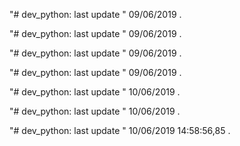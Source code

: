 "# dev_python: last update " 09/06/2019 . 
 
"# dev_python: last update " 09/06/2019 . 
 
"# dev_python: last update " 09/06/2019 . 
 
"# dev_python: last update " 09/06/2019 . 
 
"# dev_python: last update " 10/06/2019 . 
 
"# dev_python: last update " 10/06/2019 . 
 
"# dev_python: last update " 10/06/2019 14:58:56,85 . 
 

